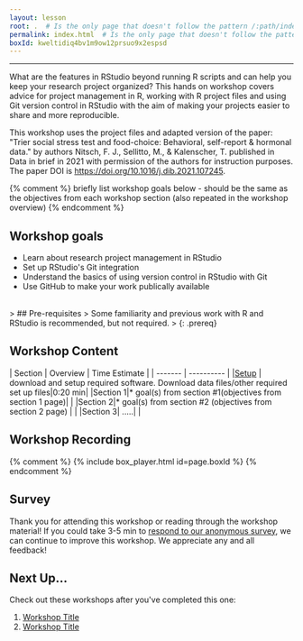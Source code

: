 ```yaml
---
layout: lesson
root: .  # Is the only page that doesn't follow the pattern /:path/index.html
permalink: index.html  # Is the only page that doesn't follow the pattern /:path/index.html
boxId: kweltidiq4bv1m9ow12prsuo9x2espsd
---
```



-------------------------------------------
What are the features in RStudio beyond running R scripts and can help you keep your research project organized? This hands on workshop covers advice for project management in R, working with R project files and using Git version control in RStudio with the aim of making your projects easier to share and more reproducible. 

This workshop uses the project files and adapted version of the paper: "Trier social stress test and food-choice: Behavioral, self-report & hormonal data." by authors Nitsch, F. J., Sellitto, M., & Kalenscher, T. published in Data in brief in 2021 with permission of the authors for instruction purposes. The paper DOI is https://doi.org/10.1016/j.dib.2021.107245.

{% comment %} briefly list workshop goals below - should be the same as the objectives from each workshop section (also repeated in the workshop overview) {% endcomment %}

## Workshop goals
- Learn about research project management in RStudio
- Set up RStudio's Git integration
- Understand the basics of using version control in RStudio with Git
- Use GitHub to make your work publically available  

<br>
> ## Pre-requisites
> Some familiarity and previous work with R and RStudio is recommended, but not required.
> 
{: .prereq}


## Workshop Content 

| Section    | Overview | Time Estimate |
| ------- | ---------- |
|[Setup](https://uic-library.github.io/workshop-template/00-setup/index.html)    | download and setup required software. Download data files/other required set up files|0:20 min|
|Section 1|* goal(s) from section #1(objectives from section 1 page)| | 
|Section 2|* goal(s) from section #2 (objectives from section 2 page) | | 
|Section 3| .....| | 


## Workshop Recording
{% comment %}
{% include box_player.html id=page.boxId %}
{% endcomment %}
## Survey

Thank you for attending this workshop or reading through the workshop material! If you could take 3-5 min to [respond to our anonymous survey](https://uic.ca1.qualtrics.com/jfe/form/SV_5bYL8vP2EqGbAmW), we can continue to improve this workshop. We appreciate any and all feedback!


## Next Up...
Check out these workshops after you've completed this one:
1. [Workshop Title]()
2. [Workshop Title]()

